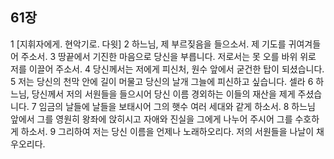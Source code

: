 ## 61장
1 [지휘자에게. 현악기로. 다윗]
2 하느님, 제 부르짖음을 들으소서. 제 기도를 귀여겨들어 주소서.
3 땅끝에서 기진한 마음으로 당신을 부릅니다. 저로서는 못 오를 바위 위로 저를 이끌어 주소서.
4 당신께서는 저에게 피신처, 원수 앞에서 굳건한 탑이 되셨습니다.
5 저는 당신의 천막 안에 길이 머물고 당신의 날개 그늘에 피신하고 싶습니다. 셀라
6 하느님, 당신께서 저의 서원들을 들으시어 당신 이름 경외하는 이들의 재산을 제게 주셨습니다.
7 임금의 날들에 날들을 보태시어 그의 햇수 여러 세대와 같게 하소서.
8 하느님 앞에서 그를 영원히 왕좌에 앉히시고 자애와 진실을 그에게 나누어 주시어 그를 수호하게 하소서.
9 그리하여 저는 당신 이름을 언제나 노래하오리다. 저의 서원들을 나날이 채우오리다.

